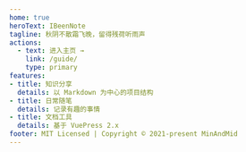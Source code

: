```yaml
---
home: true
heroText: IBeenNote
tagline: 秋阴不散霜飞晚，留得残荷听雨声
actions:
  - text: 进入主页 →
    link: /guide/
    type: primary
features:
- title: 知识分享
  details: 以 Markdown 为中心的项目结构
- title: 日常随笔
  details: 记录有趣的事情
- title: 文档工具
  details: 基于 VuePress 2.x
footer: MIT Licensed | Copyright © 2021-present MinAndMid
---
```

